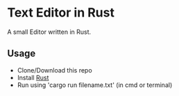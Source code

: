 # Text Editor in Rust
A small Editor written in Rust.
## Usage
 - Clone/Download this repo
 - Install [Rust](https://www.rust-lang.org/tools/install)
 - Run using 'cargo run filename.txt' (in cmd or terminal)